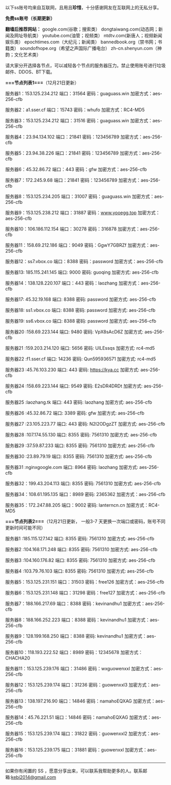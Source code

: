 以下ss账号均来自互联网，且用且**珍惜**，十分感谢网友在互联网上的无私分享。

**免费ss账号（长期更新）**

**翻墙后推荐网站：** google.com(谷歌；搜索类） dongtaiwang.com(动态网；新闻及网址导航类）  youtube.com(油管；视频类）  ntdtv.com(新唐人；视频新闻娱乐类）    epochtimes.com（大纪元；新闻类）   bannedbook.org（禁书网；书籍类）   soundofhope.org（希望之声国际广播电台）
    zh-cn.shenyun.com（神韵；文化艺术类）

请大家分开选择各节点，可以减轻各个节点的服务器压力。禁止使用账号进行垃圾邮件、DDOS、BT下载。

**===节点列表1===**（12月21日更新）

服务器1：153.125.234.212 端口：31564 密码：guaguass.win 加密方式：aes-256-cfb

服务器2：a1.sser.cf 端口：15743 密码：whufo 加密方式：RC4-MD5

服务器3：153.125.234.212 端口：31516 密码：guaguass.win 加密方式：aes-256-cfb

服务器4：23.94.134.102 端口：21841  密码：123456789 加密方式：aes-256-cfb

服务器5：23.94.38.226  端口：21841  密码：123456789 加密方式：aes-256-cfb

服务器6：45.32.86.72 端口：443  密码：gfw  加密方式：aes-256-cfb

服务器7：172.245.9.68 端口：21841 密码：123456789 加密方式：aes-256-cfb

服务器8：153.125.234.205 端口：31007 密码：guaguass.win 加密方式：aes-256-cfb

服务器9：153.125.238.212 端口：31887 密码：www.yooegg.top 加密方式：aes-256-cfb

服务器10：106.186.112.154 端口：30278 密码：316878 加密方式：aes-256-cfb

服务器11：158.69.212.186 端口：9049 密码：GgwY7GBRZf 加密方式：aes-256-cfb

服务器12：ss7.vbox.co 端口：8388 密码：password 加密方式：aes-256-cfb

服务器13: 185.115.241.145 端口: 9000 密码: guoqing 加密方式: aes-256-cfb

服务器14：138.128.220.107 端口：443 密码：laozhang 加密方式：aes-256-cfb

服务器17: 45.32.19.168 端口: 8388 密码: password 加密方式: aes-256-cfb

服务器18: ss1.vbox.co 端口: 8388 密码: password 加密方式: aes-256-cfb

服务器19: ss6.vbox.co 端口: 8388 密码: password 加密方式: aes-256-cfb

服务器20 :158.69.223.144 端口: 9480 密码: VpX8sAcD6Z 加密方式: aes-256-cfb

服务器21 :159.203.214.120 端口: 5656 密码: UILEssqs 加密方式: rc4-md5

服务器22 :f1.sser.cf 端口: 14236 密码: Qun595936571 加密方式: rc4-md5

服务器23 :45.76.103.230 端口: 443 密码: https://kya.cc 加密方式: aes-256-cfb

服务器24 :158.69.223.144 端口: 9549 密码: E2sDR4DRDt 加密方式: aes-256-cfb

服务器25 :laozhang.tk 端口: 443 密码: laozhang 加密方式: aes-256-cfb

服务器26 :45.32.86.72 端口: 3389 密码: gfw 加密方式: aes-256-cfb

服务器27 :23.105.223.77 端口: 443 密码: N2I2ODgzZT 加密方式: aes-256-cfb

服务器28 :107.174.55.130 端口: 8355 密码: 7561310 加密方式: aes-256-cfb

服务器29 :37.59.87.233 端口: 8355 密码: 7561310 加密方式: aes-256-cfb

服务器30 :23.89.79.19 端口: 8355 密码: 7561310 加密方式: aes-256-cfb

服务器31 :nginxgoogle.com 端口: 8964 密码: laozhang 加密方式: aes-256-cfb

服务器32：199.43.204.113 端口: 8355 密码: 7561310 加密方式: aes-256-cfb

服务器34：108.61.195.135 端口：8989 密码: 2365362 加密方式：aes-256-cfb

服务器35：172.247.88.205 端口：9002 密码: lanterncn.cn 加密方式：RC4-MD5


**===节点列表2===**（12月21日更新， 一般3-7 天更换一次端口或密码，账号不同更新时间可能不同）

服务器1 :185.115.127.142 端口: 8355  密码: 7561310  加密方式: aes-256-cfb

服务器2 :104.168.171.248 端口: 8355  密码: 7561310  加密方式: aes-256-cfb

服务器3 :104.160.176.82 端口: 8355  密码: 7561310  加密方式: aes-256-cfb

服务器4 :103.79.76.103 端口: 8355  密码: 7561310  加密方式: aes-256-cfb

服务器5：153.125.231.151 端口：31503 密码：free126 加密方式：aes-256-cfb

服务器6：153.125.231.148 端口：31298 密码：free127 加密方式：aes-256-cfb

服务器7：188.166.217.69  端口：8388  密码：kevinandhu1   加密方式：aes-256-cfb

服务器8：188.166.252.223 端口：8388  密码：kevinandhu1   加密方式：aes-256-cfb

服务器9：128.199.168.250 端口：8388  密码: kevinandhu1  加密方式：aes-256-cfb

服务器10：118.193.222.52  端口：8989  密码：12345678  加密方式：CHACHA20

服务器11：153.125.239.176  端口：31486  密码：wxguowenxxl  加密方式：aes-256-cfb

服务器12：153.125.239.174  端口：31236  密码：guowenxxl3  加密方式：aes-256-cfb

服务器13：138.197.216.90  端口：14846  密码：namahoEQXAG  加密方式：aes-256-cfb

服务器14：45.76.221.51  端口：14846  密码：namahoEQXAG  加密方式：aes-256-cfb

服务器15：153.125.239.174  端口：31822  密码：guowenxxl2  加密方式：aes-256-cfb

服务器16：153.125.239.175  端口：31881  密码：guowenxxl  加密方式：aes-256-cfb




***


如果你有闲置的 SS ，愿意分享出来，可以联系我帮助更多的人。联系邮箱:kebi2014@gmail.com



